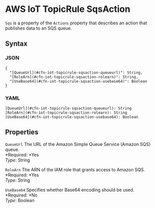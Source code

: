 # AWS IoT TopicRule SqsAction<a name="aws-properties-iot-topicrule-sqsaction"></a>

`Sqs` is a property of the `Actions` property that describes an action that publishes data to an SQS queue\.

## Syntax<a name="w3ab2c21c14e1208b5"></a>

### JSON<a name="aws-properties-iot-topicrule-sqsaction-syntax.json"></a>

```
{
  "[QueueUrl](#cfn-iot-topicrule-sqsaction-queueurl)": String,
  "[RoleArn](#cfn-iot-topicrule-sqsaction-rolearn)": String,
  "[UseBase64](#cfn-iot-topicrule-sqsaction-usebase64)": Boolean
}
```

### YAML<a name="aws-properties-iot-topicrule-sqsaction-syntax.yaml"></a>

```
[QueueUrl](#cfn-iot-topicrule-sqsaction-queueurl): String
[RoleArn](#cfn-iot-topicrule-sqsaction-rolearn): String
[UseBase64](#cfn-iot-topicrule-sqsaction-usebase64): Boolean
```

## Properties<a name="w3ab2c21c14e1208b7"></a>

`QueueUrl`  <a name="cfn-iot-topicrule-sqsaction-queueurl"></a>
The URL of the Amazon Simple Queue Service \(Amazon SQS\) queue\.  
*Required: *Yes  
*Type*: String

`RoleArn`  <a name="cfn-iot-topicrule-sqsaction-rolearn"></a>
The ARN of the IAM role that grants access to Amazon SQS\.  
*Required: *Yes  
*Type*: String

`UseBase64`  <a name="cfn-iot-topicrule-sqsaction-usebase64"></a>
Specifies whether Base64 encoding should be used\.  
*Required: *No  
*Type*: Boolean
